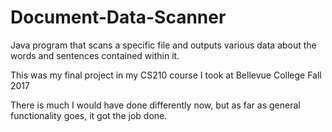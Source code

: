 # Document-Data-Scanner
Java program that scans a specific file and outputs various data about the words and sentences contained within it.

This was my final project in my CS210 course I took at Bellevue College Fall 2017

There is much I would have done differently now, but as far as general functionality goes, it got the job done.
